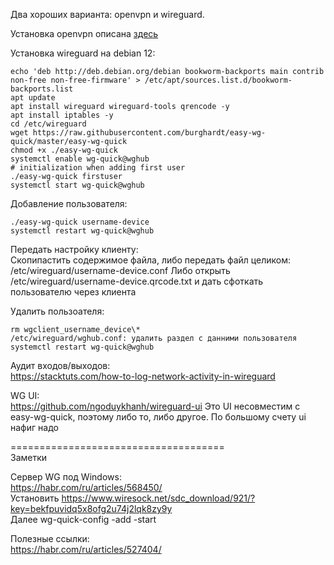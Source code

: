 Два хороших варианта: openvpn и wireguard.

Установка openvpn описана [здесь](https://pve.proxmox.com/wiki/OpenVPN_in_LXC)

Установка wireguard на debian 12:

```
echo 'deb http://deb.debian.org/debian bookworm-backports main contrib non-free non-free-firmware' > /etc/apt/sources.list.d/bookworm-backports.list
apt update
apt install wireguard wireguard-tools qrencode -y
apt install iptables -y
cd /etc/wireguard
wget https://raw.githubusercontent.com/burghardt/easy-wg-quick/master/easy-wg-quick
chmod +x ./easy-wg-quick
systemctl enable wg-quick@wghub
# initialization when adding first user
./easy-wg-quick firstuser
systemctl start wg-quick@wghub
```

Добавление пользователя:

```
./easy-wg-quick username-device
systemctl restart wg-quick@wghub
```

Передать настройку клиенту:  
Скопипастить содержимое файла, либо передать файл целиком:
/etc/wireguard/username-device.conf
Либо открыть /etc/wireguard/username-device.qrcode.txt и дать сфоткать пользователю через клиента

Удалить пользоателя:

```
rm wgclient_username_device\*
/etc/wireguard/wghub.conf: удалить раздел с данними пользователя
systemctl restart wg-quick@wghub
```

Аудит входов/выходов:  
https://stacktuts.com/how-to-log-network-activity-in-wireguard

WG UI:  
https://github.com/ngoduykhanh/wireguard-ui
Это UI несовместим с easy-wg-quick, поэтому либо то, либо другое.
По большому счету ui нафиг надо

=====================================  
Заметки

Сервер WG под Windows:  
https://habr.com/ru/articles/568450/  
Установить https://www.wiresock.net/sdc_download/921/?key=bekfpuvidq5x8ofg2u74j2lqk8zy9y  
Далее wg-quick-config -add -start

Полезные ссылки:  
https://habr.com/ru/articles/527404/
